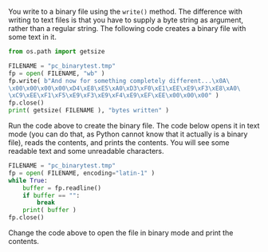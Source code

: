 You write to a binary file using the `write()` method. The difference
with writing to text files is that you have to supply a byte string as
argument, rather than a regular string. The following code creates a
binary file with some text in it.

```python
from os.path import getsize

FILENAME = "pc_binarytest.tmp"
fp = open( FILENAME, "wb" )
fp.write( b"And now for something completely different...\x0A\
\x00\x00\x00\x00\xD4\xE8\xE5\xA0\xD3\xF0\xE1\xEE\xE9\xF3\xE8\xA0\
\xC9\xEE\xF1\xF5\xE9\xF3\xE9\xF4\xE9\xEF\xEE\x00\x00\x00" )
fp.close()
print( getsize( FILENAME ), "bytes written" )
```

Run the code above to create the binary file. The code below opens it in
text mode (you can do that, as Python cannot know that it actually is a
binary file), reads the contents, and prints the contents. You will see
some readable text and some unreadable characters.

```python
FILENAME = "pc_binarytest.tmp"
fp = open( FILENAME, encoding="latin-1" )
while True:
    buffer = fp.readline()
    if buffer == "":
        break
    print( buffer )
fp.close()
```

Change the code above to open the file in binary mode and print the
contents.
